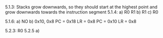 5.1.3: Stacks grow downwards, so they should start at the highest point and grow downwards towards the instruction segment
5.1.4: a) R0 R1 b) R1 c) R0

5.1.6: a) NO b) 0x10, 0x8
PC = 0x18 LR = 0x8
PC = 0x10 LR = 0x8

5.2.3: R0
5.2.5 a) 
